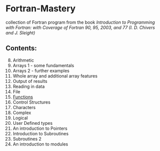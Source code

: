 # Fortran-Mastery


collection of Fortran program from the book *Introduction to Programming with Fortran: with Coverage of Fortran 90, 95, 2003, and 77 (I. D. Chivers and J. Sleight)*



## Contents: 

8. Arithmetic
9. Arrays 1 - some fundamentals 
10. Arrays 2 - further examples 
11. Whole array and additional array features
12. Output of results 
13. Reading in data
14. File 
15. [Functions](https://github.com/sinbad989/Fortran-Mastery/tree/master/15%20-%20Functions)
16. Control Structures
17. Characters
18. Complex
19. Logical
20. User Defined types
21. An introduction to Pointers
22. Introduction to Subroutines
23. Subroutines 2 
24. An introduction to modules